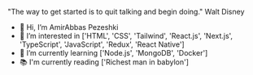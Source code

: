 

"The way to get started is to quit talking and begin doing."
Walt Disney

- 👋 Hi, I’m AmirAbbas Pezeshki
- 👀 I’m interested in ['HTML', 'CSS', 'Tailwind', 'React.js', 'Next.js', 'TypeScript', 'JavaScript', 'Redux', 'React Native']
- 🌱 I’m currently learning ['Node.js', 'MongoDB', 'Docker']
- 📚 I'm currently reading ['Richest man in babylon']
